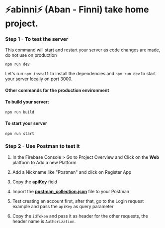 # ⚡️abinni⚡️ (Aban - Finni) take home project.

### Step 1 - To test the server

This command will start and restart your server as code changes are made,
do not use on production

    npm run dev

Let's run `npm install` to install the dependencies and `npm run dev`
to start your server locally on port 3000.

#### Other commands for the production environment

#### To build your server:

    npm run build

#### To start your server

    npm run start

### Step 2 - Use Postman to test it

1. In the Firebase Console > Go to Project Overview and Click on the **Web** platform to Add a new Platform

2. Add a Nickname like "Postman" and click on Register App

3. Copy the **apiKey** field

4. Import the **[postman_collection.json](postman_collection.json)** file to your Postman

5. Test creating an account first, after that, go to the Login request
   example and pass the `apiKey` as query parameter

6. Copy the `idToken` and pass it as header for the other requests, the header name is `Authorization`.

